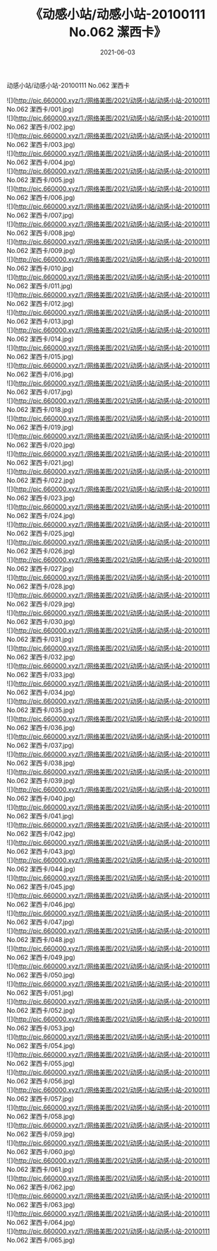﻿---
layout: post
title:  《动感小站/动感小站-20100111 No.062 潔西卡》
date:   2021-06-03
img: http://pic.660000.xyz/1:/网络美图/2021/动感小站/动感小站-20100111 No.062 潔西卡/000.jpg
categories: [美女, 清纯, 唯美]
---

动感小站/动感小站-20100111 No.062 潔西卡

 ![](http://pic.660000.xyz/1:/网络美图/2021/动感小站/动感小站-20100111 No.062 潔西卡/001.jpg) <br>![](http://pic.660000.xyz/1:/网络美图/2021/动感小站/动感小站-20100111 No.062 潔西卡/002.jpg) <br>![](http://pic.660000.xyz/1:/网络美图/2021/动感小站/动感小站-20100111 No.062 潔西卡/003.jpg) <br>![](http://pic.660000.xyz/1:/网络美图/2021/动感小站/动感小站-20100111 No.062 潔西卡/004.jpg) <br>![](http://pic.660000.xyz/1:/网络美图/2021/动感小站/动感小站-20100111 No.062 潔西卡/005.jpg) <br>![](http://pic.660000.xyz/1:/网络美图/2021/动感小站/动感小站-20100111 No.062 潔西卡/006.jpg) <br>![](http://pic.660000.xyz/1:/网络美图/2021/动感小站/动感小站-20100111 No.062 潔西卡/007.jpg) <br>![](http://pic.660000.xyz/1:/网络美图/2021/动感小站/动感小站-20100111 No.062 潔西卡/008.jpg) <br>![](http://pic.660000.xyz/1:/网络美图/2021/动感小站/动感小站-20100111 No.062 潔西卡/009.jpg) <br>![](http://pic.660000.xyz/1:/网络美图/2021/动感小站/动感小站-20100111 No.062 潔西卡/010.jpg) <br>![](http://pic.660000.xyz/1:/网络美图/2021/动感小站/动感小站-20100111 No.062 潔西卡/011.jpg) <br>![](http://pic.660000.xyz/1:/网络美图/2021/动感小站/动感小站-20100111 No.062 潔西卡/012.jpg) <br>![](http://pic.660000.xyz/1:/网络美图/2021/动感小站/动感小站-20100111 No.062 潔西卡/013.jpg) <br>![](http://pic.660000.xyz/1:/网络美图/2021/动感小站/动感小站-20100111 No.062 潔西卡/014.jpg) <br>![](http://pic.660000.xyz/1:/网络美图/2021/动感小站/动感小站-20100111 No.062 潔西卡/015.jpg) <br>![](http://pic.660000.xyz/1:/网络美图/2021/动感小站/动感小站-20100111 No.062 潔西卡/016.jpg) <br>![](http://pic.660000.xyz/1:/网络美图/2021/动感小站/动感小站-20100111 No.062 潔西卡/017.jpg) <br>![](http://pic.660000.xyz/1:/网络美图/2021/动感小站/动感小站-20100111 No.062 潔西卡/018.jpg) <br>![](http://pic.660000.xyz/1:/网络美图/2021/动感小站/动感小站-20100111 No.062 潔西卡/019.jpg) <br>![](http://pic.660000.xyz/1:/网络美图/2021/动感小站/动感小站-20100111 No.062 潔西卡/020.jpg) <br>![](http://pic.660000.xyz/1:/网络美图/2021/动感小站/动感小站-20100111 No.062 潔西卡/021.jpg) <br>![](http://pic.660000.xyz/1:/网络美图/2021/动感小站/动感小站-20100111 No.062 潔西卡/022.jpg) <br>![](http://pic.660000.xyz/1:/网络美图/2021/动感小站/动感小站-20100111 No.062 潔西卡/023.jpg) <br>![](http://pic.660000.xyz/1:/网络美图/2021/动感小站/动感小站-20100111 No.062 潔西卡/024.jpg) <br>![](http://pic.660000.xyz/1:/网络美图/2021/动感小站/动感小站-20100111 No.062 潔西卡/025.jpg) <br>![](http://pic.660000.xyz/1:/网络美图/2021/动感小站/动感小站-20100111 No.062 潔西卡/026.jpg) <br>![](http://pic.660000.xyz/1:/网络美图/2021/动感小站/动感小站-20100111 No.062 潔西卡/027.jpg) <br>![](http://pic.660000.xyz/1:/网络美图/2021/动感小站/动感小站-20100111 No.062 潔西卡/028.jpg) <br>![](http://pic.660000.xyz/1:/网络美图/2021/动感小站/动感小站-20100111 No.062 潔西卡/029.jpg) <br>![](http://pic.660000.xyz/1:/网络美图/2021/动感小站/动感小站-20100111 No.062 潔西卡/030.jpg) <br>![](http://pic.660000.xyz/1:/网络美图/2021/动感小站/动感小站-20100111 No.062 潔西卡/031.jpg) <br>![](http://pic.660000.xyz/1:/网络美图/2021/动感小站/动感小站-20100111 No.062 潔西卡/032.jpg) <br>![](http://pic.660000.xyz/1:/网络美图/2021/动感小站/动感小站-20100111 No.062 潔西卡/033.jpg) <br>![](http://pic.660000.xyz/1:/网络美图/2021/动感小站/动感小站-20100111 No.062 潔西卡/034.jpg) <br>![](http://pic.660000.xyz/1:/网络美图/2021/动感小站/动感小站-20100111 No.062 潔西卡/035.jpg) <br>![](http://pic.660000.xyz/1:/网络美图/2021/动感小站/动感小站-20100111 No.062 潔西卡/036.jpg) <br>![](http://pic.660000.xyz/1:/网络美图/2021/动感小站/动感小站-20100111 No.062 潔西卡/037.jpg) <br>![](http://pic.660000.xyz/1:/网络美图/2021/动感小站/动感小站-20100111 No.062 潔西卡/038.jpg) <br>![](http://pic.660000.xyz/1:/网络美图/2021/动感小站/动感小站-20100111 No.062 潔西卡/039.jpg) <br>![](http://pic.660000.xyz/1:/网络美图/2021/动感小站/动感小站-20100111 No.062 潔西卡/040.jpg) <br>![](http://pic.660000.xyz/1:/网络美图/2021/动感小站/动感小站-20100111 No.062 潔西卡/041.jpg) <br>![](http://pic.660000.xyz/1:/网络美图/2021/动感小站/动感小站-20100111 No.062 潔西卡/042.jpg) <br>![](http://pic.660000.xyz/1:/网络美图/2021/动感小站/动感小站-20100111 No.062 潔西卡/043.jpg) <br>![](http://pic.660000.xyz/1:/网络美图/2021/动感小站/动感小站-20100111 No.062 潔西卡/044.jpg) <br>![](http://pic.660000.xyz/1:/网络美图/2021/动感小站/动感小站-20100111 No.062 潔西卡/045.jpg) <br>![](http://pic.660000.xyz/1:/网络美图/2021/动感小站/动感小站-20100111 No.062 潔西卡/046.jpg) <br>![](http://pic.660000.xyz/1:/网络美图/2021/动感小站/动感小站-20100111 No.062 潔西卡/047.jpg) <br>![](http://pic.660000.xyz/1:/网络美图/2021/动感小站/动感小站-20100111 No.062 潔西卡/048.jpg) <br>![](http://pic.660000.xyz/1:/网络美图/2021/动感小站/动感小站-20100111 No.062 潔西卡/049.jpg) <br>![](http://pic.660000.xyz/1:/网络美图/2021/动感小站/动感小站-20100111 No.062 潔西卡/050.jpg) <br>![](http://pic.660000.xyz/1:/网络美图/2021/动感小站/动感小站-20100111 No.062 潔西卡/051.jpg) <br>![](http://pic.660000.xyz/1:/网络美图/2021/动感小站/动感小站-20100111 No.062 潔西卡/052.jpg) <br>![](http://pic.660000.xyz/1:/网络美图/2021/动感小站/动感小站-20100111 No.062 潔西卡/053.jpg) <br>![](http://pic.660000.xyz/1:/网络美图/2021/动感小站/动感小站-20100111 No.062 潔西卡/054.jpg) <br>![](http://pic.660000.xyz/1:/网络美图/2021/动感小站/动感小站-20100111 No.062 潔西卡/055.jpg) <br>![](http://pic.660000.xyz/1:/网络美图/2021/动感小站/动感小站-20100111 No.062 潔西卡/056.jpg) <br>![](http://pic.660000.xyz/1:/网络美图/2021/动感小站/动感小站-20100111 No.062 潔西卡/057.jpg) <br>![](http://pic.660000.xyz/1:/网络美图/2021/动感小站/动感小站-20100111 No.062 潔西卡/058.jpg) <br>![](http://pic.660000.xyz/1:/网络美图/2021/动感小站/动感小站-20100111 No.062 潔西卡/059.jpg) <br>![](http://pic.660000.xyz/1:/网络美图/2021/动感小站/动感小站-20100111 No.062 潔西卡/060.jpg) <br>![](http://pic.660000.xyz/1:/网络美图/2021/动感小站/动感小站-20100111 No.062 潔西卡/061.jpg) <br>![](http://pic.660000.xyz/1:/网络美图/2021/动感小站/动感小站-20100111 No.062 潔西卡/062.jpg) <br>![](http://pic.660000.xyz/1:/网络美图/2021/动感小站/动感小站-20100111 No.062 潔西卡/063.jpg) <br>![](http://pic.660000.xyz/1:/网络美图/2021/动感小站/动感小站-20100111 No.062 潔西卡/064.jpg) <br>![](http://pic.660000.xyz/1:/网络美图/2021/动感小站/动感小站-20100111 No.062 潔西卡/065.jpg) <br>